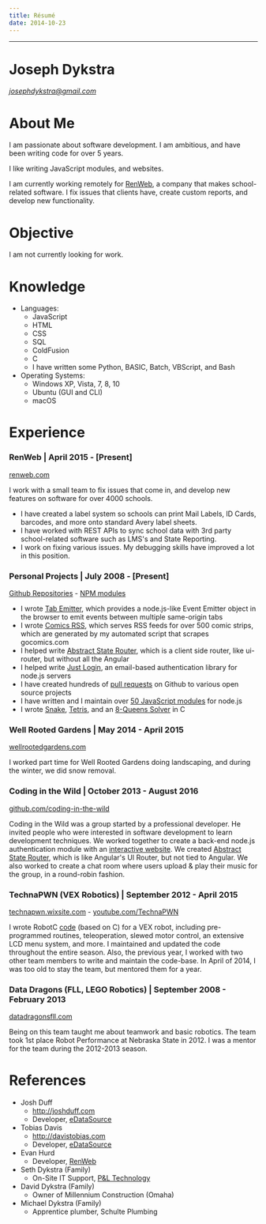 ```yaml
---
title: Résumé
date: 2014-10-23
---
```


-----

# Joseph Dykstra

[*josephdykstra@gmail.com*](mailto:josephdykstra@gmail.com)

# About Me

I am passionate about software development. I am ambitious, and have been writing code for over 5 years.

I like writing JavaScript modules, and websites.

I am currently working remotely for [RenWeb](http://renweb.com), a company that makes school-related software.  I fix issues that clients have, create custom reports, and develop new functionality.

# Objective

I am not currently looking for work.

# Knowledge

- Languages:
	- JavaScript
	- HTML
	- CSS
	- SQL
	- ColdFusion
	- C
	- I have written some Python, BASIC, Batch, VBScript, and Bash
- Operating Systems:
	- Windows XP, Vista, 7, 8, 10
	- Ubuntu (GUI and CLI)
	- macOS

# Experience

### RenWeb | April 2015 - [Present]

<!--
April 6, 2015
-->

[renweb.com](http://renweb.com)

I work with a small team to fix issues that come in, and develop new features on software for over 4000 schools.

- I have created a label system so schools can print Mail Labels, ID Cards, barcodes, and more onto standard Avery label sheets.
- I have worked with REST APIs to sync school data with 3rd party school-related software such as LMS's and State Reporting.
- I work on fixing various issues. My debugging skills have improved a lot in this position.

### Personal Projects | July 2008 - [Present]

[Github Repositories](https://github.com/ArtskydJ?tab=repositories) - [NPM modules](http://npmjs.org/~artskydj)

- I wrote [Tab Emitter](https://artskydj.github.io/tab-emitter/), which provides a node.js-like Event Emitter object in the browser to emit events between multiple same-origin tabs
- I wrote [Comics RSS](http://www.comicsrss.com), which serves RSS feeds for over 500 comic strips, which are generated by my automated script that scrapes gocomics.com
- I helped write [Abstract State Router](https://github.com/TehShrike/abstract-state-router), which is a client side router, like ui-router, but without all the Angular
- I helped write [Just Login](http://justlogin.xyz/), an email-based authentication library for node.js servers
- I have created hundreds of [pull requests](https://github.com/pulls?utf8=%E2%9C%93&q=is%3Apr+author%3AArtskydJ+) on Github to various open source projects
- I have written and I maintain over [50 JavaScript modules](http://npmjs.org/~artskydj) for node.js
- I wrote [Snake](https://github.com/ArtskydJ/snake), [Tetris](https://github.com/ArtskydJ/tetris), and an [8-Queens Solver](https://github.com/ArtskydJ/eight-queens) in C

### Well Rooted Gardens | May 2014 - April 2015

<!--
May 16, 2014 - April 2015
-->

[wellrootedgardens.com](http://wellrootedgardens.com)

I worked part time for Well Rooted Gardens doing landscaping, and during the winter, we did snow removal.

### Coding in the Wild | October 2013 - August 2016

<!--
October 2, 2013 - August 11, 2016
-->

[github.com/coding-in-the-wild](http://github.com/coding-in-the-wild)

Coding in the Wild was a group started by a professional developer.  He invited people who were interested in software development to learn development techniques.  We worked together to create a back-end node.js authentication module with an [interactive website](http://justlogin.xyz/).  We created [Abstract State Router](https://github.com/TehShrike/abstract-state-router), which is like Angular's UI Router, but not tied to Angular.  We also worked to create a chat room where users upload & play their music for the group, in a round-robin fashion.

### TechnaPWN (VEX Robotics) | September 2012 - April 2015

[technapwn.wixsite.com](http://technapwn.wixsite.com/3018) - [youtube.com/TechnaPWN](http://youtube.com/TechnaPWN)

I wrote RobotC [code](https://github.com/ArtskydJ/technapwn-toss-up) (based on C) for a VEX robot, including pre-programmed routines, teleoperation, slewed motor control, an extensive LCD menu system, and more.  I maintained and updated the code throughout the entire season.  Also, the previous year, I worked with two other team members to write and maintain the code-base.  In April of 2014, I was too old to stay the team, but mentored them for a year.

### Data Dragons (FLL, LEGO Robotics) | September 2008 - February 2013

[datadragonsfll.com](http://datadragonsfll.com)

Being on this team taught me about teamwork and basic robotics.  The team took 1st place Robot Performance at Nebraska State in 2012.  I was a mentor for the team during the 2012-2013 season.

# References

- Josh Duff
	- http://joshduff.com
	- Developer, [eDataSource](http://www.edatasource.com/)
- Tobias Davis
	- http://davistobias.com
	- Developer, [eDataSource](http://www.edatasource.com/)
- Evan Hurd
	- Developer, [RenWeb](http://www.renweb.com/)
- Seth Dykstra (Family)
	- On-Site IT Support, [P&L Technology](http://www.pltechnology.com/)
- David Dykstra (Family)
	- Owner of Millennium Construction (Omaha)
- Michael Dykstra (Family)
	- Apprentice plumber, Schulte Plumbing
